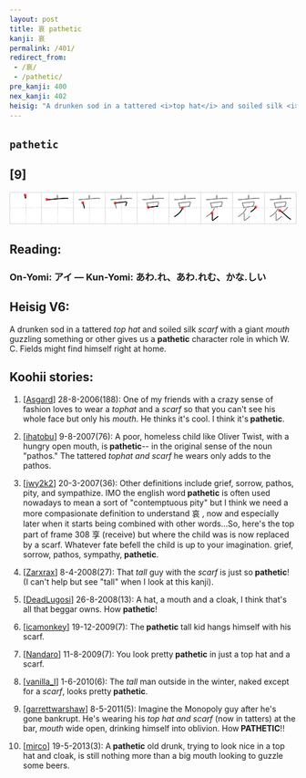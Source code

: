 ```yaml
---
layout: post
title: 哀 pathetic
kanji: 哀
permalink: /401/
redirect_from:
 - /哀/
 - /pathetic/
pre_kanji: 400
nex_kanji: 402
heisig: "A drunken sod in a tattered <i>top hat</i> and soiled silk <i>scarf</i> with a giant <i>mouth</i> guzzling something or other gives us a <b>pathetic</b> character role in which W. C. Fields might find himself right at home."
---
```


## `pathetic`

## [9]

<div class="stroke"><img src="../images/E59380.png" /></div>

## Reading:

### On-Yomi: アイ &mdash; Kun-Yomi: あわ.れ、あわ.れむ、かな.しい

## Heisig V6:

A drunken sod in a tattered <i>top hat</i> and soiled silk <i>scarf</i> with a giant <i>mouth</i> guzzling something or other gives us a <b>pathetic</b> character role in which W. C. Fields might find himself right at home.

## Koohii stories:

1) [<a href="http://kanji.koohii.com/profile/Asgard">Asgard</a>] 28-8-2006(188): One of my friends with a crazy sense of fashion loves to wear a <em>tophat</em> and a <em>scarf</em> so that you can&#039;t see his whole face but only his <em>mouth</em>. He thinks it&#039;s cool. I think it&#039;s<strong> pathetic</strong>.

2) [<a href="http://kanji.koohii.com/profile/ihatobu">ihatobu</a>] 9-8-2007(76): A poor, homeless child like Oliver Twist, with a hungry open mouth, is<strong> pathetic</strong>-- in the original sense of the noun &quot;pathos.&quot; The tattered <em>tophat and scarf</em> he wears only adds to the pathos.

3) [<a href="http://kanji.koohii.com/profile/jwy2k2">jwy2k2</a>] 20-3-2007(36): Other definitions include grief, sorrow, pathos, pity, and sympathize. IMO the english word<strong> pathetic</strong> is often used nowadays to mean a sort of &quot;contemptuous pity&quot; but I think we need a more compasionate definition to understand 哀 , now and especially later when it starts being combined with other words...So, here&#039;s the top part of frame 308 享 (receive) but where the child was is now replaced by a scarf. Whatever fate befell the child is up to your imagination. grief, sorrow, pathos, sympathy,<strong> pathetic</strong>.

4) [<a href="http://kanji.koohii.com/profile/Zarxrax">Zarxrax</a>] 8-4-2008(27): That <em>tall</em> guy with the <em>scarf</em> is just so<strong> pathetic</strong>! (I can&#039;t help but see &quot;tall&quot; when I look at this kanji).

5) [<a href="http://kanji.koohii.com/profile/DeadLugosi">DeadLugosi</a>] 26-8-2008(13): A hat, a mouth and a cloak, I think that&#039;s all that beggar owns. How<strong> pathetic</strong>!

6) [<a href="http://kanji.koohii.com/profile/icamonkey">icamonkey</a>] 19-12-2009(7): The<strong> pathetic</strong> tall kid hangs himself with his scarf.

7) [<a href="http://kanji.koohii.com/profile/Nandaro">Nandaro</a>] 11-8-2009(7): You look pretty<strong> pathetic</strong> in just a top hat and a scarf.

8) [<a href="http://kanji.koohii.com/profile/vanilla_l">vanilla_l</a>] 1-6-2010(6): The <em>tall</em> man outside in the winter, naked except for a <em>scarf</em>, looks pretty<strong> pathetic</strong>.

9) [<a href="http://kanji.koohii.com/profile/garrettwarshaw">garrettwarshaw</a>] 8-5-2011(5): Imagine the Monopoly guy after he&#039;s gone bankrupt. He&#039;s wearing his <em>top hat and scarf</em> (now in tatters) at the bar, <em>mouth</em> wide open, drinking himself into oblivion. How<strong> PATHETIC</strong>!!

10) [<a href="http://kanji.koohii.com/profile/mirco">mirco</a>] 19-5-2013(3): A<strong> pathetic</strong> old drunk, trying to look nice in a top hat and cloak, is still nothing more than a big mouth looking to guzzle some beers.
